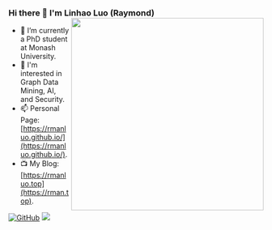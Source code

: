 ### Hi there 👋 I'm Linhao Luo (Raymond) <img align='right' src='https://github-readme-stats.vercel.app/api?username=RManLuo&show_icons=true&theme=cobalt' width='380px'>

<!--
**RManLuo/RManLuo** is a ✨ _special_ ✨ repository because its `README.md` (this file) appears on your GitHub profile.

Here are some ideas to get you started:

- 🔭 I’m currently working on ...
- 🌱 I’m currently learning ...
- 👯 I’m looking to collaborate on ...
- 🤔 I’m looking for help with ...
- 💬 Ask me about ...
- 📫 How to reach me: ...
- 😄 Pronouns: ...
- ⚡ Fun fact: ...
-->
- 🌱 I’m currently a PhD student at Monash University.
- 🔭 I'm interested in Graph Data Mining, AI, and Security.
- 📫 Personal Page: [https://rmanluo.github.io/](https://rmanluo.github.io/).
- 📺 My Blog: [https://rmanluo.top](https://rman.top).

[![GitHub](https://img.shields.io/badge/GitHub-grey?logo=github)](https://github.com/RManLuo)
![](https://visitor-badge.glitch.me/badge?page_id=RManLuo.README) 
